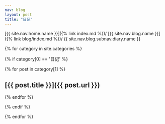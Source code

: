 ```yaml
---
nav: blog
layout: post
title: "日记"
---
```


[{{ site.nav.home.name }}]({% link index.md %})/
[{{ site.nav.blog.name }}]({% link blog/index.md %})/
{{ site.nav.blog.subnav.diary.name }}

{% for category in site.categories %}

{% if category[0] == '日记' %}

{% for post in category[1] %}
## [{{ post.title }}]({{ post.url }})
{% endfor %}

{% endif %}

{% endfor %}